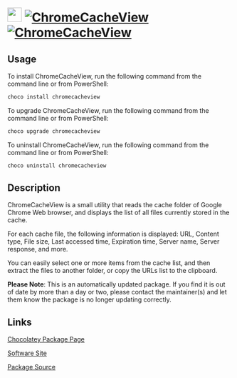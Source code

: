 ﻿# <img src="https://cdn.jsdelivr.net/gh/mkevenaar/chocolatey-packages@4728cb699d6dc13c7c8ea5fe4fabd24fc9b0678d/icons/chromecacheview.png" width="32" height="32"/> [![ChromeCacheView](https://img.shields.io/chocolatey/v/chromecacheview.svg?label=ChromeCacheView)](https://community.chocolatey.org/packages/chromecacheview) [![ChromeCacheView](https://img.shields.io/chocolatey/dt/chromecacheview.svg)](https://community.chocolatey.org/packages/chromecacheview)

## Usage

To install ChromeCacheView, run the following command from the command line or from PowerShell:

```powershell
choco install chromecacheview
```

To upgrade ChromeCacheView, run the following command from the command line or from PowerShell:

```powershell
choco upgrade chromecacheview
```

To uninstall ChromeCacheView, run the following command from the command line or from PowerShell:

```powershell
choco uninstall chromecacheview
```

## Description

ChromeCacheView is a small utility that reads the cache folder of Google Chrome Web browser, and displays the list of all files currently stored in the cache.

For each cache file, the following information is displayed: URL, Content type, File size, Last accessed time, Expiration time, Server name, Server response, and more.

You can easily select one or more items from the cache list, and then extract the files to another folder, or copy the URLs list to the clipboard.

**Please Note**: This is an automatically updated package. If you find it is
out of date by more than a day or two, please contact the maintainer(s) and
let them know the package is no longer updating correctly.


## Links

[Chocolatey Package Page](https://community.chocolatey.org/packages/chromecacheview)

[Software Site](http://www.nirsoft.net/utils/chrome_cache_view.html)

[Package Source](https://github.com/mkevenaar/chocolatey-packages/tree/master/automatic/chromecacheview)

